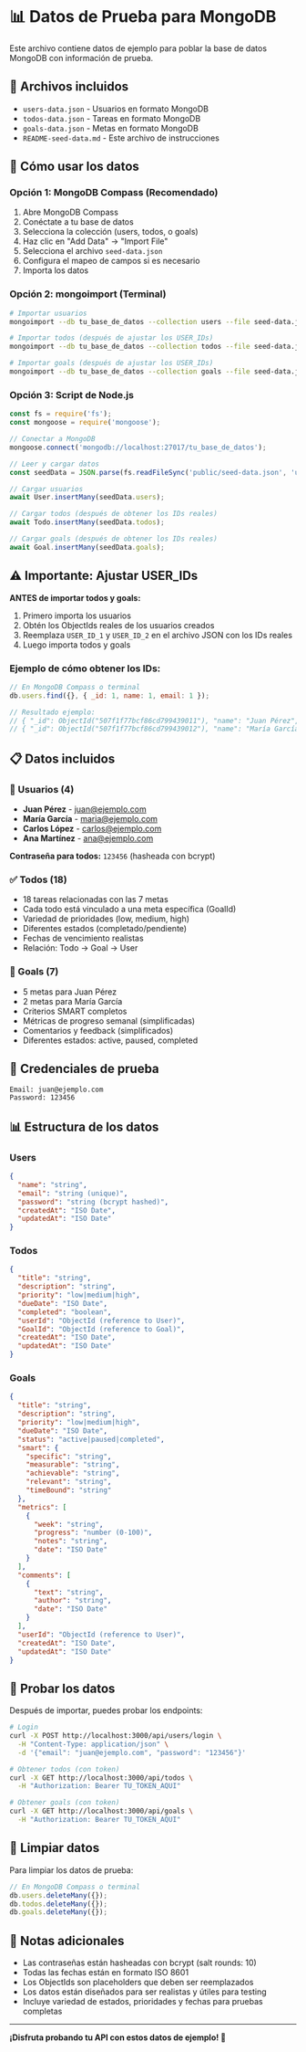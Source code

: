 # 📊 Datos de Prueba para MongoDB

Este archivo contiene datos de ejemplo para poblar la base de datos MongoDB con información de prueba.

## 📁 Archivos incluidos

- `users-data.json` - Usuarios en formato MongoDB
- `todos-data.json` - Tareas en formato MongoDB
- `goals-data.json` - Metas en formato MongoDB
- `README-seed-data.md` - Este archivo de instrucciones

## 🚀 Cómo usar los datos

### Opción 1: MongoDB Compass (Recomendado)

1. Abre MongoDB Compass
2. Conéctate a tu base de datos
3. Selecciona la colección (users, todos, o goals)
4. Haz clic en "Add Data" → "Import File"
5. Selecciona el archivo `seed-data.json`
6. Configura el mapeo de campos si es necesario
7. Importa los datos

### Opción 2: mongoimport (Terminal)

```bash
# Importar usuarios
mongoimport --db tu_base_de_datos --collection users --file seed-data.json --jsonArray

# Importar todos (después de ajustar los USER_IDs)
mongoimport --db tu_base_de_datos --collection todos --file seed-data.json --jsonArray

# Importar goals (después de ajustar los USER_IDs)
mongoimport --db tu_base_de_datos --collection goals --file seed-data.json --jsonArray
```

### Opción 3: Script de Node.js

```javascript
const fs = require('fs');
const mongoose = require('mongoose');

// Conectar a MongoDB
mongoose.connect('mongodb://localhost:27017/tu_base_de_datos');

// Leer y cargar datos
const seedData = JSON.parse(fs.readFileSync('public/seed-data.json', 'utf8'));

// Cargar usuarios
await User.insertMany(seedData.users);

// Cargar todos (después de obtener los IDs reales)
await Todo.insertMany(seedData.todos);

// Cargar goals (después de obtener los IDs reales)
await Goal.insertMany(seedData.goals);
```

## ⚠️ Importante: Ajustar USER_IDs

**ANTES de importar todos y goals:**

1. Primero importa los usuarios
2. Obtén los ObjectIds reales de los usuarios creados
3. Reemplaza `USER_ID_1` y `USER_ID_2` en el archivo JSON con los IDs reales
4. Luego importa todos y goals

### Ejemplo de cómo obtener los IDs:

```javascript
// En MongoDB Compass o terminal
db.users.find({}, { _id: 1, name: 1, email: 1 });

// Resultado ejemplo:
// { "_id": ObjectId("507f1f77bcf86cd799439011"), "name": "Juan Pérez", "email": "juan@ejemplo.com" }
// { "_id": ObjectId("507f1f77bcf86cd799439012"), "name": "María García", "email": "maria@ejemplo.com" }
```

## 📋 Datos incluidos

### 👥 Usuarios (4)

- **Juan Pérez** - juan@ejemplo.com
- **María García** - maria@ejemplo.com
- **Carlos López** - carlos@ejemplo.com
- **Ana Martínez** - ana@ejemplo.com

**Contraseña para todos:** `123456` (hasheada con bcrypt)

### ✅ Todos (18)

- 18 tareas relacionadas con las 7 metas
- Cada todo está vinculado a una meta específica (GoalId)
- Variedad de prioridades (low, medium, high)
- Diferentes estados (completado/pendiente)
- Fechas de vencimiento realistas
- Relación: Todo → Goal → User

### 🎯 Goals (7)

- 5 metas para Juan Pérez
- 2 metas para María García
- Criterios SMART completos
- Métricas de progreso semanal (simplificadas)
- Comentarios y feedback (simplificados)
- Diferentes estados: active, paused, completed

## 🔑 Credenciales de prueba

```
Email: juan@ejemplo.com
Password: 123456
```

## 📊 Estructura de los datos

### Users

```json
{
  "name": "string",
  "email": "string (unique)",
  "password": "string (bcrypt hashed)",
  "createdAt": "ISO Date",
  "updatedAt": "ISO Date"
}
```

### Todos

```json
{
  "title": "string",
  "description": "string",
  "priority": "low|medium|high",
  "dueDate": "ISO Date",
  "completed": "boolean",
  "userId": "ObjectId (reference to User)",
  "GoalId": "ObjectId (reference to Goal)",
  "createdAt": "ISO Date",
  "updatedAt": "ISO Date"
}
```

### Goals

```json
{
  "title": "string",
  "description": "string",
  "priority": "low|medium|high",
  "dueDate": "ISO Date",
  "status": "active|paused|completed",
  "smart": {
    "specific": "string",
    "measurable": "string",
    "achievable": "string",
    "relevant": "string",
    "timeBound": "string"
  },
  "metrics": [
    {
      "week": "string",
      "progress": "number (0-100)",
      "notes": "string",
      "date": "ISO Date"
    }
  ],
  "comments": [
    {
      "text": "string",
      "author": "string",
      "date": "ISO Date"
    }
  ],
  "userId": "ObjectId (reference to User)",
  "createdAt": "ISO Date",
  "updatedAt": "ISO Date"
}
```

## 🧪 Probar los datos

Después de importar, puedes probar los endpoints:

```bash
# Login
curl -X POST http://localhost:3000/api/users/login \
  -H "Content-Type: application/json" \
  -d '{"email": "juan@ejemplo.com", "password": "123456"}'

# Obtener todos (con token)
curl -X GET http://localhost:3000/api/todos \
  -H "Authorization: Bearer TU_TOKEN_AQUI"

# Obtener goals (con token)
curl -X GET http://localhost:3000/api/goals \
  -H "Authorization: Bearer TU_TOKEN_AQUI"
```

## 🔄 Limpiar datos

Para limpiar los datos de prueba:

```javascript
// En MongoDB Compass o terminal
db.users.deleteMany({});
db.todos.deleteMany({});
db.goals.deleteMany({});
```

## 📝 Notas adicionales

- Las contraseñas están hasheadas con bcrypt (salt rounds: 10)
- Todas las fechas están en formato ISO 8601
- Los ObjectIds son placeholders que deben ser reemplazados
- Los datos están diseñados para ser realistas y útiles para testing
- Incluye variedad de estados, prioridades y fechas para pruebas completas

---

**¡Disfruta probando tu API con estos datos de ejemplo! 🚀**
